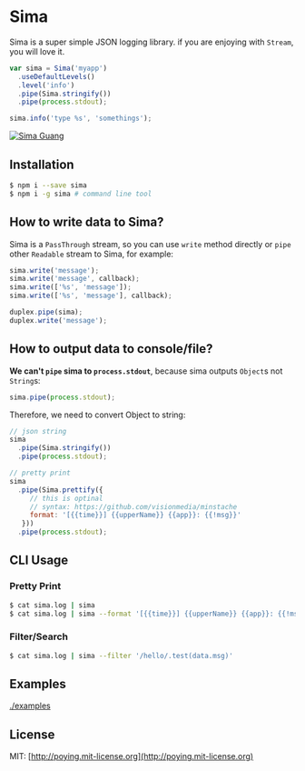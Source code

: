 Sima
====

Sima is a super simple JSON logging library. if you are enjoying with `Stream`, you will love it.

```javascript
var sima = Sima('myapp')
  .useDefaultLevels()
  .level('info')
  .pipe(Sima.stringify())
  .pipe(process.stdout);

sima.info('type %s', 'somethings');
```

[![Sima Guang](http://upload.wikimedia.org/wikipedia/commons/thumb/0/08/Sima_Guang_of_Song.jpg/1280px-Sima_Guang_of_Song.jpg)](http://www.wikiwand.com/en/Sima_Guang)

## Installation

```bash
$ npm i --save sima
$ npm i -g sima # command line tool
```

## How to write data to Sima?

Sima is a `PassThrough` stream, so you can use `write` method directly or `pipe` other `Readable` stream to Sima, for example:

```javascript
sima.write('message');
sima.write('message', callback);
sima.write(['%s', 'message']);
sima.write(['%s', 'message'], callback);

duplex.pipe(sima);
duplex.write('message');
```

## How to output data to console/file?

__We can't `pipe` sima to `process.stdout`__, because sima outputs `Object`s not `String`s:

```javascript
sima.pipe(process.stdout);
```

Therefore, we need to convert Object to string:

```javascript
// json string
sima
  .pipe(Sima.stringify())
  .pipe(process.stdout);

// pretty print 
sima
  .pipe(Sima.prettify({
     // this is optinal
     // syntax: https://github.com/visionmedia/minstache
     format: '[{{time}}] {{upperName}} {{app}}: {{!msg}}'
   }))
  .pipe(process.stdout);
```

## CLI Usage

### Pretty Print

```bash
$ cat sima.log | sima
$ cat sima.log | sima --format '[{{time}}] {{upperName}} {{app}}: {{!msg}}'
```

### Filter/Search

```bash
$ cat sima.log | sima --filter '/hello/.test(data.msg)'
```

## Examples

[./examples](./examples)

## License

MIT: [http://poying.mit-license.org](http://poying.mit-license.org)

